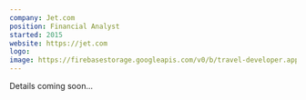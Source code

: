 ```yaml
---
company: Jet.com
position: Financial Analyst
started: 2015
website: https://jet.com
logo:
image: https://firebasestorage.googleapis.com/v0/b/travel-developer.appspot.com/o/work%2Fjet-1.jpg?alt=media&token=df75e0fa-4702-4467-9739-6318845be166
---
```


Details coming soon...
